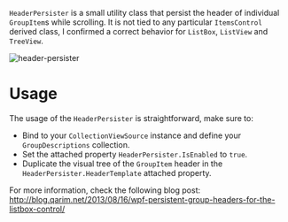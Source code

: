 `HeaderPersister` is a small utility class that persist the header of individual `GroupItem`s while scrolling. It is not tied to any particular `ItemsControl` derived class, I confirmed a correct behavior for `ListBox`, `ListView` and `TreeView`.

![header-persister](https://cloud.githubusercontent.com/assets/1153480/9800714/7a6e4c62-5806-11e5-867f-1fe2b9d00f9b.gif)

Usage
=====
The usage of the `HeaderPersister` is straightforward, make sure to:

+ Bind to your `CollectionViewSource` instance and define your `GroupDescriptions` collection.
+ Set the attached property `HeaderPersister.IsEnabled` to `true`.
+ Duplicate the visual tree of the `GroupItem` header in the `HeaderPersister.HeaderTemplate` attached property.

For more information, check the following blog post: http://blog.qarim.net/2013/08/16/wpf-persistent-group-headers-for-the-listbox-control/
